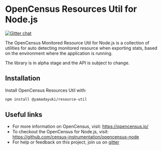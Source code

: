 # OpenCensus Resources Util for Node.js

[![Gitter chat][gitter-image]][gitter-url]

The OpenCensus Monitored Resource Util for Node.js is a collection of utilities for auto detecting monitored resource when exporting stats, based on the environment where the application is running.

The library is in alpha stage and the API is subject to change.

## Installation

Install OpenCensus Resources Util with:

```bash
npm install @yamadayuki/resource-util
```

## Useful links

- For more information on OpenCensus, visit: <https://opencensus.io/>
- To checkout the OpenCensus for Node.js, visit: <https://github.com/census-instrumentation/opencensus-node>
- For help or feedback on this project, join us on [gitter](https://gitter.im/census-instrumentation/Lobby)

[gitter-image]: https://badges.gitter.im/census-instrumentation/lobby.svg
[gitter-url]: https://gitter.im/census-instrumentation/lobby?utm_source=badge&utm_medium=badge&utm_campaign=pr-badge&utm_content=badge
